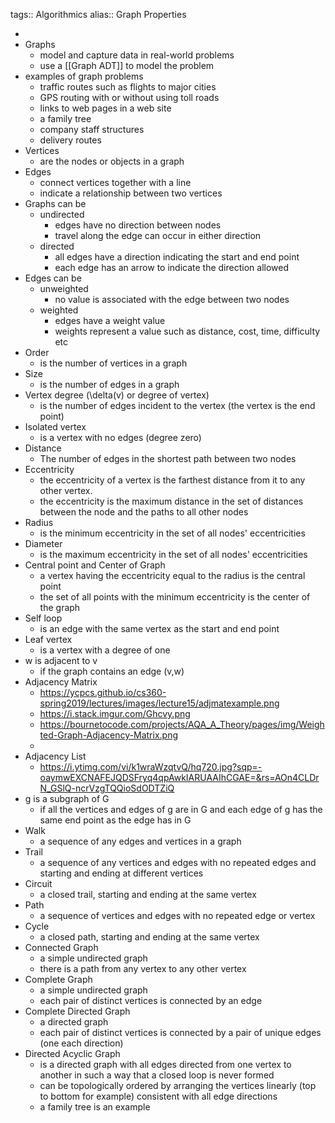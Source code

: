 tags:: Algorithmics
alias:: Graph Properties

-
- Graphs
	- model and capture data in real-world problems
	- use a [[Graph ADT]] to model the problem
- examples of graph problems
	- traffic routes such as flights to major cities
	- GPS routing with or without using toll roads
	- links to web pages in a web site
	- a family tree
	- company staff structures
	- delivery routes
- Vertices
	- are the nodes or objects in a graph
- Edges
	- connect vertices together with a line
	- indicate a relationship between two vertices
- Graphs can be
	- undirected
		- edges have no direction between nodes
		- travel along the edge can occur in either direction
	- directed
		- all edges have a direction indicating the start and end point
		- each edge has an arrow to indicate the direction allowed
- Edges can be
	- unweighted
		- no value is associated with the edge between two nodes
	- weighted
		- edges have a weight value
		- weights represent a value such as distance, cost, time, difficulty etc
- Order
	- is the number of vertices in a graph
- Size
	- is the number of edges in a graph
- Vertex degree (\delta(v) or  degree of vertex)
	- is the number of edges incident to the vertex (the vertex is the end point)
- Isolated vertex
	- is a vertex with no edges (degree zero)
- Distance
	- The number of edges in the shortest path between two nodes
- Eccentricity
	- the eccentricity of a vertex is the farthest distance from it to any other vertex.
	- the eccentricity is the maximum distance in the set of distances between the node and the paths to all other nodes
- Radius
	- is the minimum eccentricity in the set of all nodes' eccentricities
- Diameter
	- is the maximum eccentricity in the set of all nodes' eccentricities
- Central point and Center of Graph
	- a vertex having the eccentricity equal to the radius is the central point
	- the set of all points with the minimum eccentricity is the center of the graph
- Self loop
	- is an edge with the same vertex as the start and end point
- Leaf vertex
	- is a vertex with a degree of one
- w is adjacent to v
	- if the graph contains an edge (v,w)
- Adjacency Matrix
	- https://ycpcs.github.io/cs360-spring2019/lectures/images/lecture15/adjmatexample.png
	- https://i.stack.imgur.com/Ghcvy.png
	- https://bournetocode.com/projects/AQA_A_Theory/pages/img/Weighted-Graph-Adjacency-Matrix.png
	-
- Adjacency List
	- https://i.ytimg.com/vi/k1wraWzqtvQ/hq720.jpg?sqp=-oaymwEXCNAFEJQDSFryq4qpAwkIARUAAIhCGAE=&rs=AOn4CLDrN_GSlQ-ncrVzgTQQioSdODTZiQ
- g is a subgraph of G
	- if all the vertices and edges of g are in G and each edge of g has the same end point as the edge has in G
- Walk
	- a sequence of any edges and vertices in a graph
- Trail
	- a sequence of any vertices and edges with no repeated edges and starting and ending at different vertices
- Circuit
	- a closed trail, starting and ending at the same vertex
- Path
	- a sequence of vertices and edges with no repeated edge or vertex
- Cycle
	- a closed path, starting and ending at the same vertex
- Connected Graph
	- a simple undirected graph
	- there is a path from any vertex to any other vertex
- Complete Graph
	- a simple undirected graph
	- each pair of distinct vertices is connected by an edge
- Complete Directed Graph
	- a directed graph
	- each pair of distinct vertices is connected by a pair of unique edges (one each direction)
- Directed Acyclic Graph
	- is a directed graph with all edges directed from one vertex to another in such a way that a closed loop is never formed
	- can be topologically ordered by arranging the vertices linearly (top to bottom for example) consistent with all edge directions
	- a family tree is an example